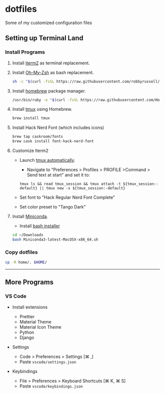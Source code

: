 # dotfiles

Some of my customized configuration files

## Setting up Terminal Land

### Install Programs

1. Install [iterm2](https://www.iterm2.com/) as terminal replacement.

2. Install [Oh-My-Zsh](https://github.com/robbyrussell/oh-my-zsh) as bash replacement.

   ```bash
   sh -c "$(curl -fsSL https://raw.githubusercontent.com/robbyrussell/oh-my-zsh/master/tools/install.sh)"
   ```

3. Install [homebrew](https://brew.sh/) package manager.

   ```bash
   /usr/bin/ruby -e "$(curl -fsSL https://raw.githubusercontent.com/Homebrew/install/master/install)"
   ```

4. Install [tmux](https://github.com/tmux/tmux) using Homebrew.

   ```bash
   brew install tmux
   ```

5. Install Hack Nerd Font (which includes icons)

   ```bash
   brew tap caskroom/fonts
   brew cask install font-hack-nerd-font
   ```

6. Customize Iterm2

   - Launch [tmux automatically](https://medium.com/@sasom/auto-starting-tmux-in-iterm2-4276182d452a).

     - Navigate to “Preferences > Profiles > PROFILE >Command > Send text at start” and set it to:

     ```text
     tmux ls && read tmux_session && tmux attach -t ${tmux_session:-default} || tmux new -s ${tmux_session:-default}
     ```

   - Set font to "Hack Regular Nerd Font Complete"

   - Set color preset to "Tango Dark"

7. Install [Miniconda](https://docs.conda.io/en/latest/miniconda.html).

   - Install [bash installer](https://repo.anaconda.com/miniconda/Miniconda3-latest-MacOSX-x86_64.sh)

   ```bash
   cd ~/Downloads
   bash Miniconda3-latest-MacOSX-x86_64.sh
   ```

### Copy dotfiles

```bash
cp -R home/. $HOME/
```

---

## More Programs

### VS Code

- Install extensions

  - Prettier
  - Material Theme
  - Material Icon Theme
  - Python
  - Django

- Settings

  - Code > Preferences > Settings [⌘ ,]
  - Paste `vscode/settings.json`

- Keybindings

  - File > Preferences > Keyboard Shortcuts [⌘ K, ⌘ S]
  - Paste `vscode/keybindings.json`

```

```

